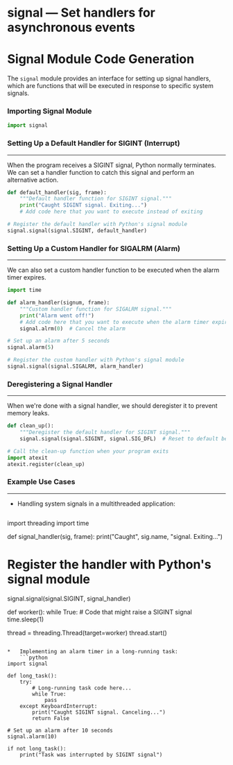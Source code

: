 # signal — Set handlers for asynchronous events

**Signal Module Code Generation**
=====================================

The `signal` module provides an interface for setting up signal handlers, which are functions that will be executed in response to specific system signals.

### Importing Signal Module
```python
import signal
```

### Setting Up a Default Handler for SIGINT (Interrupt)
--------------------------------------------------------

When the program receives a SIGINT signal, Python normally terminates. We can set a handler function to catch this signal and perform an alternative action.
```python
def default_handler(sig, frame):
    """Default handler function for SIGINT signal."""
    print("Caught SIGINT signal. Exiting...")
    # Add code here that you want to execute instead of exiting

# Register the default handler with Python's signal module
signal.signal(signal.SIGINT, default_handler)
```

### Setting Up a Custom Handler for SIGALRM (Alarm)
----------------------------------------------------

We can also set a custom handler function to be executed when the alarm timer expires.
```python
import time

def alarm_handler(signum, frame):
    """Custom handler function for SIGALRM signal."""
    print("Alarm went off!")
    # Add code here that you want to execute when the alarm timer expires
    signal.alrm(0)  # Cancel the alarm

# Set up an alarm after 5 seconds
signal.alarm(5)

# Register the custom handler with Python's signal module
signal.signal(signal.SIGALRM, alarm_handler)
```

### Deregistering a Signal Handler
---------------------------------

When we're done with a signal handler, we should deregister it to prevent memory leaks.
```python
def clean_up():
    """Deregister the default handler for SIGINT signal."""
    signal.signal(signal.SIGINT, signal.SIG_DFL)  # Reset to default behavior

# Call the clean-up function when your program exits
import atexit
atexit.register(clean_up)
```

### Example Use Cases
---------------------

*   Handling system signals in a multithreaded application:
    ```python
import threading
import time

def signal_handler(sig, frame):
    print("Caught", sig.name, "signal. Exiting...")

# Register the handler with Python's signal module
signal.signal(signal.SIGINT, signal_handler)

def worker():
    while True:
        # Code that might raise a SIGINT signal
        time.sleep(1)

thread = threading.Thread(target=worker)
thread.start()
```

*   Implementing an alarm timer in a long-running task:
    ```python
import signal

def long_task():
    try:
        # Long-running task code here...
        while True:
            pass
    except KeyboardInterrupt:
        print("Caught SIGINT signal. Canceling...")
        return False

# Set up an alarm after 10 seconds
signal.alarm(10)

if not long_task():
    print("Task was interrupted by SIGINT signal")
```
